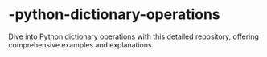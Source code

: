 # -python-dictionary-operations
Dive into Python dictionary operations with this detailed repository, offering comprehensive examples and explanations.
